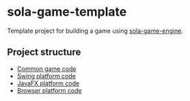 # sola-game-template
Template project for building a game using [sola-game-engine](https://github.com/iamdudeman/sola-game-engine).

## Project structure
* [Common game code](game/src)
* [Swing platform code](swing/src)
* [JavaFX platform code](javafx/src)
* [Browser platform code](browser/src)
